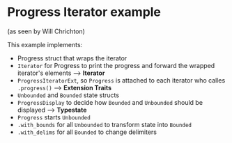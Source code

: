 # Progress Iterator example

(as seen by Will Chrichton)

This example implements:
- Progress struct that wraps the iterator
- `Iterator` for Progress to print the progress and forward the wrapped iterator's elements --> **Iterator**
- `ProgressIteratorExt`, so `Progress` is attached to each iterator who calles `.progress()` --> **Extension Traits**
- `Unbounded` and `Bounded` state structs
- `ProgressDisplay` to decide how `Bounded` and `Unbounded` should be displayed --> **Typestate**
- `Progress` starts `Unbounded`
- `.with_bounds` for all `Unbounded` to transform state into `Bounded`
- `.with_delims` for all `Bounded` to change delimiters
